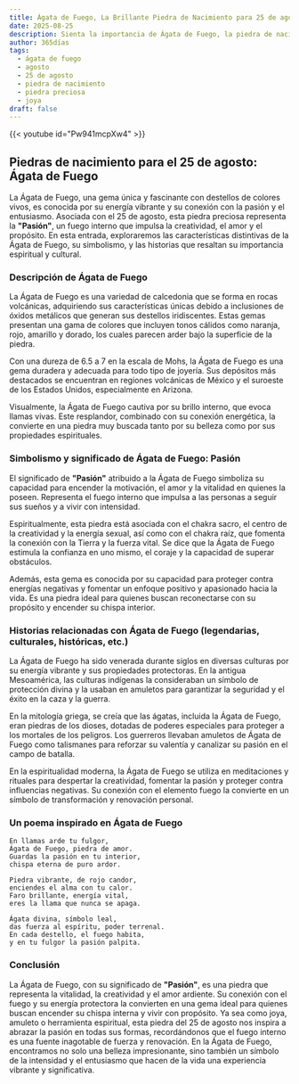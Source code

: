 ```yaml
---
title: Ágata de Fuego, La Brillante Piedra de Nacimiento para 25 de agosto
date: 2025-08-25
description: Sienta la importancia de Ágata de Fuego, la piedra de nacimiento de 25 de agosto que simboliza Pasión. Deje que su belleza y significado iluminen su día.
author: 365días
tags:
  - ágata de fuego
  - agosto
  - 25 de agosto
  - piedra de nacimiento
  - piedra preciosa
  - joya
draft: false
---
```


{{< youtube id="Pw941mcpXw4" >}}

## Piedras de nacimiento para el 25 de agosto: Ágata de Fuego

La Ágata de Fuego, una gema única y fascinante con destellos de colores vivos, es conocida por su energía vibrante y su conexión con la pasión y el entusiasmo. Asociada con el 25 de agosto, esta piedra preciosa representa la **"Pasión"**, un fuego interno que impulsa la creatividad, el amor y el propósito. En esta entrada, exploraremos las características distintivas de la Ágata de Fuego, su simbolismo, y las historias que resaltan su importancia espiritual y cultural.

### Descripción de Ágata de Fuego

La Ágata de Fuego es una variedad de calcedonia que se forma en rocas volcánicas, adquiriendo sus características únicas debido a inclusiones de óxidos metálicos que generan sus destellos iridiscentes. Estas gemas presentan una gama de colores que incluyen tonos cálidos como naranja, rojo, amarillo y dorado, los cuales parecen arder bajo la superficie de la piedra.

Con una dureza de 6.5 a 7 en la escala de Mohs, la Ágata de Fuego es una gema duradera y adecuada para todo tipo de joyería. Sus depósitos más destacados se encuentran en regiones volcánicas de México y el suroeste de los Estados Unidos, especialmente en Arizona.

Visualmente, la Ágata de Fuego cautiva por su brillo interno, que evoca llamas vivas. Este resplandor, combinado con su conexión energética, la convierte en una piedra muy buscada tanto por su belleza como por sus propiedades espirituales.

### Simbolismo y significado de Ágata de Fuego: Pasión

El significado de **"Pasión"** atribuido a la Ágata de Fuego simboliza su capacidad para encender la motivación, el amor y la vitalidad en quienes la poseen. Representa el fuego interno que impulsa a las personas a seguir sus sueños y a vivir con intensidad.

Espiritualmente, esta piedra está asociada con el chakra sacro, el centro de la creatividad y la energía sexual, así como con el chakra raíz, que fomenta la conexión con la Tierra y la fuerza vital. Se dice que la Ágata de Fuego estimula la confianza en uno mismo, el coraje y la capacidad de superar obstáculos.

Además, esta gema es conocida por su capacidad para proteger contra energías negativas y fomentar un enfoque positivo y apasionado hacia la vida. Es una piedra ideal para quienes buscan reconectarse con su propósito y encender su chispa interior.

### Historias relacionadas con Ágata de Fuego (legendarias, culturales, históricas, etc.)

La Ágata de Fuego ha sido venerada durante siglos en diversas culturas por su energía vibrante y sus propiedades protectoras. En la antigua Mesoamérica, las culturas indígenas la consideraban un símbolo de protección divina y la usaban en amuletos para garantizar la seguridad y el éxito en la caza y la guerra.

En la mitología griega, se creía que las ágatas, incluida la Ágata de Fuego, eran piedras de los dioses, dotadas de poderes especiales para proteger a los mortales de los peligros. Los guerreros llevaban amuletos de Ágata de Fuego como talismanes para reforzar su valentía y canalizar su pasión en el campo de batalla.

En la espiritualidad moderna, la Ágata de Fuego se utiliza en meditaciones y rituales para despertar la creatividad, fomentar la pasión y proteger contra influencias negativas. Su conexión con el elemento fuego la convierte en un símbolo de transformación y renovación personal.

### Un poema inspirado en Ágata de Fuego

```
En llamas arde tu fulgor,  
Ágata de Fuego, piedra de amor.  
Guardas la pasión en tu interior,  
chispa eterna de puro ardor.  

Piedra vibrante, de rojo candor,  
enciendes el alma con tu calor.  
Faro brillante, energía vital,  
eres la llama que nunca se apaga.  

Ágata divina, símbolo leal,  
das fuerza al espíritu, poder terrenal.  
En cada destello, el fuego habita,  
y en tu fulgor la pasión palpita.  
```

### Conclusión

La Ágata de Fuego, con su significado de **"Pasión"**, es una piedra que representa la vitalidad, la creatividad y el amor ardiente. Su conexión con el fuego y su energía protectora la convierten en una gema ideal para quienes buscan encender su chispa interna y vivir con propósito. Ya sea como joya, amuleto o herramienta espiritual, esta piedra del 25 de agosto nos inspira a abrazar la pasión en todas sus formas, recordándonos que el fuego interno es una fuente inagotable de fuerza y renovación. En la Ágata de Fuego, encontramos no solo una belleza impresionante, sino también un símbolo de la intensidad y el entusiasmo que hacen de la vida una experiencia vibrante y significativa.